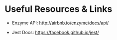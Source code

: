 # Useful Resources & Links

- Enzyme API: http://airbnb.io/enzyme/docs/api/

- Jest Docs: https://facebook.github.io/jest/